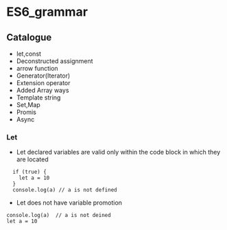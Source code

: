 # ES6_grammar


## Catalogue
  * let,const
  * Deconstructed assignment 
  * arrow function
  * Generator(Iterator)
  * Extension operator
  * Added Array ways
  * Template string
  * Set,Map
  * Promis
  * Async

### Let
  * Let declared variables are valid only within the code block in which they are located
  ```
    if (true) {
      let a = 10
    }
    console.log(a) // a is not defined

  ```
  * Let does not have variable promotion
  ```
  console.log(a)  // a is not deined
  let a = 10
  ```




